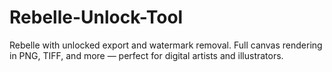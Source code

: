 # Rebelle-Unlock-Tool
Rebelle with unlocked export and watermark removal. Full canvas rendering in PNG, TIFF, and more — perfect for digital artists and illustrators.

